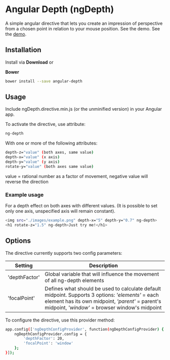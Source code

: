 Angular Depth (ngDepth)
====
A simple angular directive that lets you create an impression of perspective from a chosen point in relation to your mouse position. See the demo.
See the [demo](http://www.ngdepth.matuspeciar.com).
## Installation

Install via __Download__ or

__Bower__
```bash
bower install --save angular-depth
```
## Usage
Include ngDepth.directive.min.js (or the unminified version) in your Angular app.

To activate the directive, use attribute:
```bash
ng-depth
```

With one or more of the following attributes:
```bash
depth-z="value" (both axes, same value)
depth-x="value" (x axis)
depth-y="value" (y axis)
rotate-y="value" (both axes same value)
```
value = rational number as a factor of movement, negative value will reverse the direction

### Example usage
For a depth effect on both axes with different values.
(It is possible to set only one axis, unspecified axis will remain constant).
```bash
<img src="./images/example.png" depth-x="5" depth-y="0.7" ng-depth>
<h1 rotate-z="1.5" ng-depth>Just try me!</h1>
```

## Options
The directive currently supports two config parameters:

| Setting | Description |
| --- | --- |
| 'depthFactor' | Global variable that will influence the movement of all ng-depth elements |
| 'focalPoint' | Defines what should be used to calculate default midpoint. Supports 3 options: *'elements'* = each element has its own midpoint, *'parent'* = parent's midpoint, *'window'* = browser window's midpoint|

To configure the directive, use this provider method:
```bash
app.config(['ngDepthConfigProvider', function(ngDepthConfigProvider) {
    ngDepthConfigProvider.config = {
        'depthFactor': 20,
        'focalPoint': 'window'
    };
}]);
```
